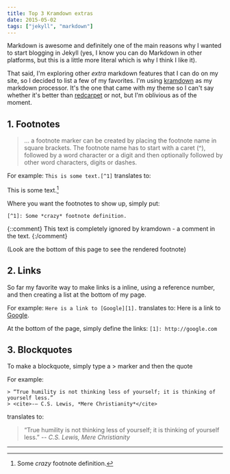 ```yaml
---
title: Top 3 Kramdown extras
date: 2015-05-02
tags: ["jekyll", "markdown"]
---
```


Markdown is awesome and definitely one of the main reasons why I wanted to start blogging in Jekyll (yes, I know you can do Markdown in other platforms, but this is a little more literal which is why I think I like it).

That said, I'm exploring other _extra_ markdown features that I can do on my site, so I decided to list a few of my favorites.
I'm using [kramdown][1] as my markdown processor. It's the one that came with my theme so I can't say whether it's better than [redcarpet][2] or not, but I'm oblivious as of the moment.

## 1. Footnotes

> ... a footnote marker can be created by placing the footnote name in square brackets. The footnote name has to start with a caret (^), followed by a word character or a digit and then optionally followed by other word characters, digits or dashes.

For example:
`This is some text.[^1]`
translates to:

This is some text.[^1]

Where you want the footnotes to show up, simply put:

`[^1]: Some *crazy* footnote definition.`

{::comment}
This text is completely ignored by kramdown - a comment in the text.
{:/comment}

(Look are the bottom of this page to see the rendered footnote)

## 2. Links

So far my favorite way to make links is a inline, using a reference number, and then creating a list at the bottom of my page.

For example:
`Here is a link to [Google][1].`
translates to:
Here is a link to [Google][3].

At the bottom of the page, simply define the links:
`[1]: http://google.com`

## 3. Blockquotes

To make a blockquote, simply type a > marker and then the quote

For example:

```
> “True humility is not thinking less of yourself; it is thinking of yourself less.”
> <cite>-― C.S. Lewis, *Mere Christianity*</cite>
```

translates to:

> “True humility is not thinking less of yourself; it is thinking of yourself less.”
> <cite>-- C.S. Lewis, _Mere Christianity_</cite>

---

[^1]: Some _crazy_ footnote definition.

[1]: http://kramdown.gettalong.org/syntax.html
[2]: https://github.com/vmg/redcarpet
[3]: http://google.com
